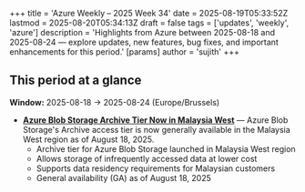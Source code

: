 +++
title = 'Azure Weekly – 2025 Week 34'
date = 2025-08-19T05:33:52Z
lastmod = 2025-08-20T05:34:13Z
draft = false
tags = ['updates', 'weekly', 'azure']
description = 'Highlights from Azure between 2025-08-18 and 2025-08-24 — explore updates, new features, bug fixes, and important enhancements for this period.'
[params]
    author = 'sujith'
+++
## This period at a glance

**Window:** 2025-08-18 → 2025-08-24 (Europe/Brussels)

- **[Azure Blob Storage Archive Tier Now in Malaysia West](<https://azure.microsoft.com/updates?id=500630>)** — Azure Blob Storage's Archive access tier is now generally available in the Malaysia West region as of August 18, 2025.
  - Archive tier for Azure Blob Storage launched in Malaysia West region
  - Allows storage of infrequently accessed data at lower cost
  - Supports data residency requirements for Malaysian customers
  - General availability (GA) as of August 18, 2025

